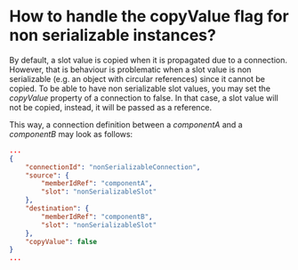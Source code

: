 # How to handle the copyValue flag for non serializable instances?

By default, a slot value is copied when it is propagated due to a connection. However, that is behaviour is problematic when a slot value is non serializable (e.g. an object with circular references) since it cannot be copied. To be able to have non serializable slot values, you may set the *copyValue* property of a connection to false. In that case, a slot value will not be copied, instead, it will be passed as a reference.

This way, a connection definition between a *componentA* and a *componentB* may look as follows:

```json
...
{
    "connectionId": "nonSerializableConnection",
    "source": {
        "memberIdRef": "componentA",
        "slot": "nonSerializableSlot"
    },
    "destination": {
        "memberIdRef": "componentB",
        "slot": "nonSerializableSlot"
    },
    "copyValue": false
}
...
```